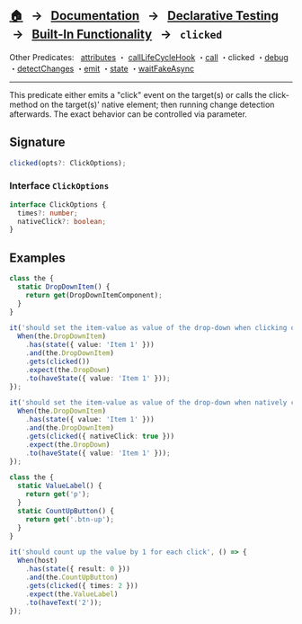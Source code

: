 ## [🏠][home] &nbsp; → &nbsp; **[Documentation][docs]** &nbsp; → &nbsp; [Declarative Testing][declarative] &nbsp;→ &nbsp; [Built-In Functionality][index] &nbsp; → &nbsp; `clicked`

[home]: ../README.md
[docs]: ../../DOCUMENTATION.md
[declarative]: ../index.md
[index]: ../built-in.md
[attributes]: ./attributes.md
[calllifecyclehook]: ./call-life-cycle-hook.md
[call]: ./call.md
[clicked]: ./clicked.md
[debug]: ./debug.md
[detectchanges]: ./detect-changes.md
[emit]: ./emit.md
[state]: ./state.md
[waitfakeasync]: ./wait-fake-async.md

Other Predicates: &nbsp; [attributes] ・ [callLifeCycleHook] ・[call] ・clicked ・[debug] ・[detectChanges] ・[emit] ・[state] ・[waitFakeAsync]

---

This predicate either emits a "click" event on the target(s) or calls the click-method on the target(s)' native element; then running change detection afterwards. The exact behavior can be controlled via parameter.

## Signature

```ts
clicked(opts?: ClickOptions);
```

### Interface `ClickOptions`

```ts
interface ClickOptions {
  times?: number;
  nativeClick?: boolean;
}
```

## Examples

```ts
class the {
  static DropDownItem() {
    return get(DropDownItemComponent);
  }
}

it('should set the item-value as value of the drop-down when clicking on it', () => {
  When(the.DropDownItem)
    .has(state({ value: 'Item 1' }))
    .and(the.DropDownItem)
    .gets(clicked())
    .expect(the.DropDown)
    .to(haveState({ value: 'Item 1' }));
});

it('should set the item-value as value of the drop-down when natively clicking on it', () => {
  When(the.DropDownItem)
    .has(state({ value: 'Item 1' }))
    .and(the.DropDownItem)
    .gets(clicked({ nativeClick: true }))
    .expect(the.DropDown)
    .to(haveState({ value: 'Item 1' }));
});
```

```ts
class the {
  static ValueLabel() {
    return get('p');
  }
  static CountUpButton() {
    return get('.btn-up');
  }
}

it('should count up the value by 1 for each click', () => {
  When(host)
    .has(state({ result: 0 }))
    .and(the.CountUpButton)
    .gets(clicked({ times: 2 }))
    .expect(the.ValueLabel)
    .to(haveText('2'));
});
```
